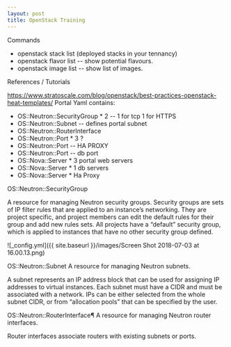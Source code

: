 ```yaml
---
layout: post
title: OpenStack Training
---
```


Commands

- openstack stack list (deployed stacks in your tennancy)
- openstack flavor list -- show potential flavours.
- openstack image list -- show list of images.

References / Tutorials

https://www.stratoscale.com/blog/openstack/best-practices-openstack-heat-templates/
Portal Yaml contains:
  - OS::Neutron::SecurityGroup * 2 -- 1 for tcp 1 for HTTPS
  - OS::Neutron::Subnet -- defines portal subnet
  - OS::Neutron::RouterInterface
  - OS::Neutron::Port * 3 ?
  - OS::Neutron::Port -- HA PROXY
  - OS::Neutron::Port -- db port
  - OS::Nova::Server * 3 portal web servers
  - OS::Nova::Server * 1 db servers
  - OS::Nova::Server * Ha Proxy

OS::Neutron::SecurityGroup

A resource for managing Neutron security groups. Security groups are sets of IP filter rules that are applied to an instance’s networking. They are project specific, and project members can edit the default rules for their group and add new rules sets. All projects have a “default” security group, which is applied to instances that have no other security group defined.

![_config.yml]({{ site.baseurl }}/images/Screen Shot 2018-07-03 at 16.00.13.png)


OS::Neutron::Subnet
A resource for managing Neutron subnets.

A subnet represents an IP address block that can be used for assigning IP addresses to virtual instances. Each subnet must have a CIDR and must be associated with a network. IPs can be either selected from the whole subnet CIDR, or from “allocation pools” that can be specified by the user.


OS::Neutron::RouterInterface¶
A resource for managing Neutron router interfaces.

Router interfaces associate routers with existing subnets or ports.
